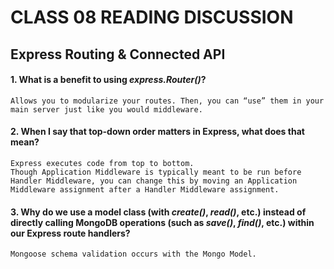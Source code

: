 # CLASS 08 READING DISCUSSION 
## Express Routing & Connected API

#### 1. What is a benefit to using *express.Router()*?
    Allows you to modularize your routes. Then, you can “use” them in your main server just like you would middleware. 
#### 2. When I say that top-down order matters in Express, what does that mean?
    Express executes code from top to bottom.
    Though Application Middleware is typically meant to be run before Handler Middleware, you can change this by moving an Application Middleware assignment after a Handler Middleware assignment. 
#### 3. Why do we use a model class (with *create()*, *read()*, etc.) instead of directly calling MongoDB operations (such as *save()*, *find()*, etc.) within our Express route handlers?
    Mongoose schema validation occurs with the Mongo Model.
    
